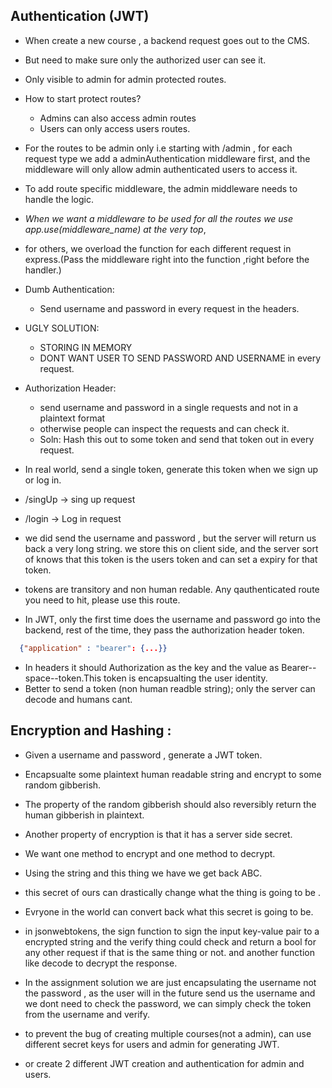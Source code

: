 ## Authentication (JWT)

- When create a new course , a backend request goes out to the CMS.
- But need to make sure only the authorized user can see it.
- Only visible to admin for admin protected routes.

- How to start protect routes?
  - Admins can also access admin routes
  - Users can only access users routes.

- For the routes to be admin only i.e starting with /admin , for each request type we add a adminAuthentication middleware first, and the middleware will only allow admin authenticated users to access it.

- To add route specific middleware, the admin middleware needs to handle the logic.
- *When we want a middleware to be used for all the routes we use app.use(middleware_name) at the very top*, 
- for others, we overload the function for each different request in express.(Pass the middleware right into the function ,right before the handler.)

- Dumb Authentication:
  - Send username and password in every request in the headers.

- UGLY SOLUTION:
  - STORING IN MEMORY
  - DONT WANT USER TO SEND PASSWORD AND USERNAME in every request.

- Authorization Header:
  - send username and password in a single requests and not in a plaintext format 
  - otherwise people can inspect the requests and can check it.
  - Soln: Hash this out to some token and send that token out in every request.

- In real world, send a single token, generate this token when we sign up or log in.
- /singUp -> sing up request
- /login -> Log in request 
- we did send the username and password , but the server will return us back a very long string. we store this on client side, and the server sort of knows that this token is the users token and can set a expiry for that token.

- tokens are transitory and non human redable. Any qauthenticated route you need to hit, please use this route.

- In JWT, only the first time does the username and password go into the backend, rest of the time, they pass the authorization header token.
```json
  {"application" : "bearer": {...}}
```

- In headers it should Authorization as the key and the value as Bearer--space--token.This token is encapsualting the user identity. 
- Better to send a token (non human readble string); only the server can decode and humans cant.


## Encryption and Hashing :

- Given a username and password , generate a JWT token.
- Encapsualte some plaintext human readable string and encrypt to some random gibberish.

- The property of the random gibberish should also reversibly return the human gibberish in plaintext.

- Another property of encryption is that it has a server side secret.
- We want one method to encrypt and one method to decrypt.
- Using the string and this thing we have we get back ABC.
- this secret of ours can drastically change what the thing is going to be .
- Evryone in the world can convert back what this secret is going to be.
- in jsonwebtokens, the sign function to sign the input key-value pair to a encrypted string and the verify thing could check and return a bool for any other request if that is the same thing or not. and another function like decode to decrypt the response.

- In the assignment solution we are just encapsulating the username not the password , as the user will in the future send us the username and we dont need to check the password, we can simply check the token from the username and verify.

- to prevent the bug of creating multiple courses(not a admin),  can use different secret keys for users and admin for generating JWT.
- or create 2 different JWT creation and authentication for admin and users.





